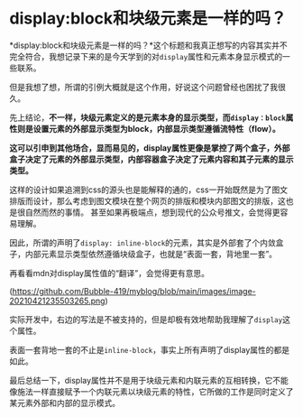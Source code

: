 # display:block和块级元素是一样的吗？

*display:block和块级元素是一样的吗？*这个标题和我真正想写的内容其实并不完全符合，我想记录下来的是今天学到的对`display`属性和元素本身显示模式的一些联系。

但是我想了想，所谓的引例大概就是这个作用，好说这个问题曾经也困扰了我很久。

先上结论，**不一样，块级元素定义的是元素本身的显示类型，而`display：block`属性则是设置元素的外部显示类型为block，内部显示类型遵循流特性（flow）。**

**这可以引申到其他场合，显而易见的，display属性更像是掌控了两个盒子，外部盒子决定了元素的外部显示类型，内部容器盒子决定了元素内容和其子元素的显示类型。**

这样的设计如果追溯到css的源头也是能解释的通的，css一开始既然是为了图文排版而设计，那么考虑到图文模块在整个网页的排版和模块内部图文的排版，这也是很自然而然的事情。
甚至如果再极端点，想到现代的公众号推文，会觉得更容易理解。

因此，所谓的声明了`display: inline-block`的元素，其实是外部套了个内敛盒子，内部元素显示类型依然遵循块级盒子，也就是“表面一套，背地里一套”。

再看看mdn对display属性值的“翻译”，会觉得更有意思。

(https://github.com/Bubble-419/myblog/blob/main/images/image-20210421235503265.png)

实际开发中，右边的写法是不被支持的，但是却极有效地帮助我理解了`display`这个属性。

表面一套背地一套的不止是`inline-block`，事实上所有声明了display属性的都是如此。



最后总结一下，display属性并不是用于块级元素和内联元素的互相转换，它不能像施法一样直接赋予一个内联元素以块级元素的特性，它所做的工作是同时定义了某元素外部和内部的显示模式。

